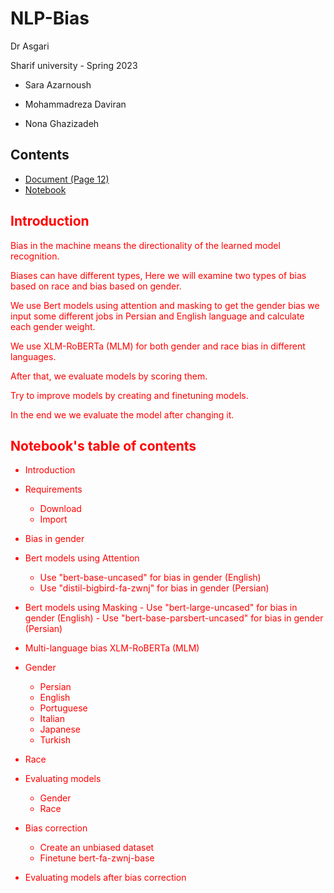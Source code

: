 # NLP-Bias


Dr Asgari  

Sharif university - Spring 2023

 - Sara Azarnoush

 - Mohammadreza Daviran

 -  Nona Ghazizadeh

## Contents

  - [Document (Page 12)](https://github.com/saaz742/NLP-Bias/blob/main/HW3.pdf)
  - [Notebook](https://github.com/saaz742/NLP-Bias/blob/main/NLP_HW3.ipynb)

## <font color='red'> Introduction

Bias in the machine means the directionality of the learned model recognition. 

Biases can have different types, Here we will examine two types of bias based on race and bias based on gender.

We use Bert models using attention and masking to get the gender bias we input some different jobs in Persian and English language and calculate each gender weight.

We use XLM-RoBERTa (MLM) for both gender and race bias in different languages.

After that, we evaluate models by scoring them.

Try to improve models by creating and finetuning models.

In the end we we evaluate the model after changing it.


## Notebook's table of contents

 - Introduction
 - Requirements
    - Download
    - Import

 - Bias in gender
  - Bert models using Attention
    - Use "bert-base-uncased" for bias in gender (English)
    - Use "distil-bigbird-fa-zwnj" for bias in gender (Persian)
   - Bert models using Masking
    - Use "bert-large-uncased" for bias in gender (English)
    - Use "bert-base-parsbert-uncased" for bias in gender (Persian)

 - Multi-language bias XLM-RoBERTa (MLM)
  - Gender
    - Persian
    - English
    - Portuguese
    - Italian
    - Japanese
    - Turkish
  - Race

- Evaluating models
  - Gender
  - Race
- Bias correction
  - Create an unbiased dataset
  - Finetune bert-fa-zwnj-base
- Evaluating models after bias correction

  
